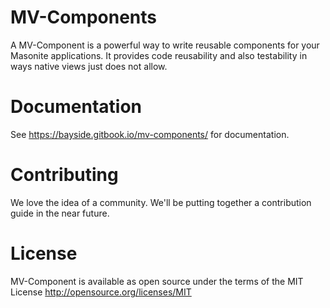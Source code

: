 # MV-Components
A MV-Component is a powerful way to write reusable components for your Masonite applications. It provides code reusability and also testability in ways native views just does not allow.

# Documentation
See https://bayside.gitbook.io/mv-components/ for documentation.

# Contributing
We love the idea of a community. We'll be putting together a contribution guide in the near future.

# License

MV-Component is available as open source under the terms of the MIT License http://opensource.org/licenses/MIT

